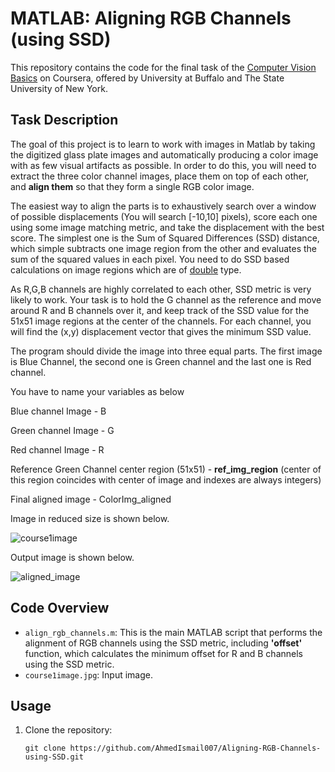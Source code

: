 # MATLAB: Aligning RGB Channels (using SSD)

This repository contains the code for the final task of the [Computer Vision Basics](https://www.coursera.org/learn/computer-vision-basics) on Coursera, offered by University at Buffalo and The State University of New York.

## Task Description

The goal of this project is to learn to work with images in Matlab by taking the digitized glass plate images and automatically producing a color image with as few visual artifacts as possible. In order to do this, you will need to extract the three color channel images, place them on top of each other, and **align them** so that they form a single RGB color image.

The easiest way to align the parts is to exhaustively search over a window of possible displacements (You will search [-10,10] pixels), score each one using some image matching metric, and take the displacement with the best score. The simplest one is the Sum of Squared Differences (SSD) distance, which simple subtracts one image region from the other and evaluates the sum of the squared values in each pixel. You need to do SSD based calculations on image regions which are of [double](https://www.mathworks.com/help/matlab/ref/double.html) type.

As R,G,B channels are highly correlated to each other, SSD metric is very likely to work. Your task is to hold the G channel as the reference and move around R and B channels over it, and keep track of the SSD value for the 51x51 image regions at the center of the channels. For each channel, you will find the (x,y) displacement vector that gives the minimum SSD value.

The program should divide the image into three equal parts. The first image is Blue Channel, the second one is Green channel and the last one is Red channel.

You have to name your variables as below

Blue channel Image - B

Green channel Image - G

Red channel Image - R

Reference Green Channel center region (51x51) -  **ref_img_region** (center of this region coincides with center of image and indexes are always integers)

Final aligned image - ColorImg_aligned

Image in reduced size is shown below.

![course1image](https://github.com/AhmedIsmail007/Aligning-RGB-Channels-using-SSD/assets/108105551/338e7f59-841f-4d19-8a75-1db9f71722dc)

Output image is shown below.

![aligned_image](https://github.com/AhmedIsmail007/Aligning-RGB-Channels-using-SSD/assets/108105551/831b3d09-ae9d-499e-af35-ce1d1f257693)


## Code Overview

- `align_rgb_channels.m`: This is the main MATLAB script that performs the alignment of RGB channels using the SSD metric, including **'offset'** function, which calculates the minimum offset for R and B channels using the SSD metric.
- `course1image.jpg`: Input image.

## Usage

1. Clone the repository:

   ```shell
   git clone https://github.com/AhmedIsmail007/Aligning-RGB-Channels-using-SSD.git
